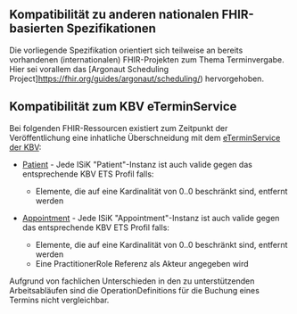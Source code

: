 ## Kompatibilität zu anderen nationalen FHIR-basierten Spezifikationen

Die vorliegende Spezifikation orientiert sich teilweise an bereits vorhandenen (internationalen) FHIR-Projekten zum Thema Terminvergabe. Hier sei vorallem das [Argonaut Scheduling Project]https://fhir.org/guides/argonaut/scheduling/) hervorgehoben.

## Kompatibilität zum KBV eTerminService

Bei folgenden FHIR-Ressourcen existiert zum Zeitpunkt der Veröffentlichung eine inhatliche Überschneidung mit dem [eTerminService der KBV](https://simplifier.net/eTerminservice-R4/~introduction):

* [Patient](https://simplifier.net/eterminservice-r4/patientets) - Jede ISiK "Patient"-Instanz ist auch valide gegen das entsprechende KBV ETS Profil falls:
  * Elemente, die auf eine Kardinalität von 0..0 beschränkt sind, entfernt werden

* [Appointment](https://simplifier.net/eterminservice-r4/appointmentets-duplicate-2) - Jede ISiK "Appointment"-Instanz ist auch valide gegen das entsprechende KBV ETS Profil falls:
  * Elemente, die auf eine Kardinalität von 0..0 beschränkt sind, entfernt werden
  * Eine PractitionerRole Referenz als Akteur angegeben wird

Aufgrund von fachlichen Unterschieden in den zu unterstützenden Arbeitsabläufen sind die OperationDefinitions für die Buchung eines Termins nicht vergleichbar.